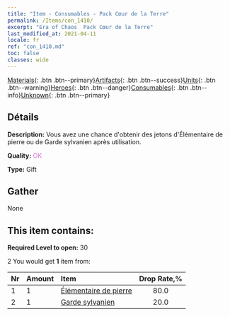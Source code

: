 ```yaml
---
title: "Item - Consumables - Pack Cœur de la Terre"
permalink: /Items/con_1410/
excerpt: "Era of Chaos  Pack Cœur de la Terre"
last_modified_at: 2021-04-11
locale: fr
ref: "con_1410.md"
toc: false
classes: wide
---
```

 [Materials](/fr/Items/){: .btn .btn--primary}[Artifacts](/fr/Items/Artifacts/){: .btn .btn--success}[Units](/fr/Items/Units/){: .btn .btn--warning}[Heroes](/fr/Items/Heroes/){: .btn .btn--danger}[Consumables](/fr/Items/Consumables/){: .btn .btn--info}[Unknown](/fr/Items/Unknown/){: .btn .btn--primary}

## Détails
 **Description:** Vous avez une chance d'obtenir des jetons d'Élémentaire de pierre ou de Garde sylvanien après utilisation.

 **Quality:** <span style="color: #DA70D6">OK</span>

 **Type:** Gift

## Gather

  None

## This item contains:

 **Required Level to open:** 30

 2 You would get **1** item  from:

  | Nr | Amount |     Item    | Drop Rate,% |
  |:---|:-------|:------------|:---------:|
  | 1 | 1 | [Élémentaire de pierre](/fr/Items/unt_266/) | 80.0 | 
  | 2 | 1 | [Garde sylvanien](/fr/Items/unt_203/) | 20.0 | 

